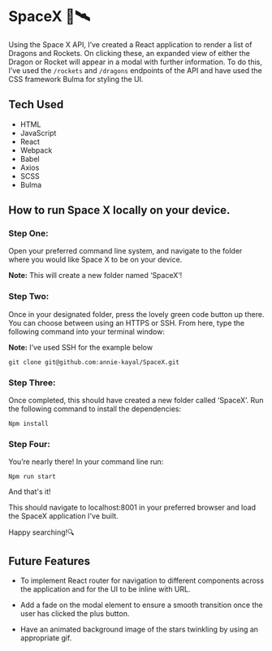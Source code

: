 # SpaceX 🚀🛰
Using the Space X API, I’ve created a React application to render a list of Dragons and Rockets. On clicking these, an expanded view of either the Dragon or Rocket will appear in a modal with further information. To do this, I’ve used the `/rockets` and `/dragons` endpoints of the API and have used the CSS framework Bulma for styling the UI.

## Tech Used

- HTML
- JavaScript
- React
- Webpack 
- Babel 
- Axios
- SCSS
- Bulma 

## How to run Space X locally on your device. 

  ### Step One: 

  Open your preferred command line system, and navigate to the folder where you would like Space X to be on your device. 
  
  **Note:** This will create a new folder named ‘SpaceX’!  

  ### Step Two: 

  Once in your designated folder, press the lovely green code button up there. You can choose between using an HTTPS or SSH. From here, type the following command into your terminal window: 

  **Note:** I’ve used SSH for the example below

    git clone git@github.com:annie-kayal/SpaceX.git

  ### Step Three: 

  Once completed, this should have created a new folder called ‘SpaceX’. Run the following command to install the dependencies: 

    Npm install 

  ### Step Four: 

  You’re nearly there! In your command line run: 

    Npm run start 

And that's it! 

This should navigate to localhost:8001 in your preferred browser and load the SpaceX application I've built. 

Happy searching!🔍

## Future Features

- To implement React router for navigation to different components across the application and for the UI to be inline with URL.  

- Add a fade on the modal element to ensure a smooth transition once the user has clicked the plus button. 

- Have an animated background image of the stars twinkling by using an appropriate gif.  


